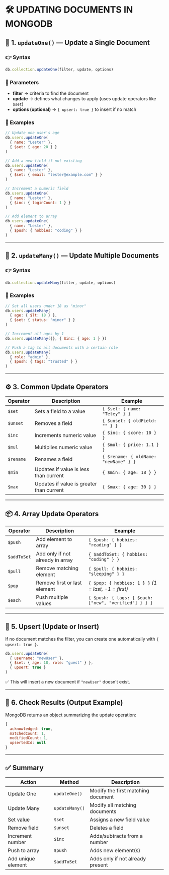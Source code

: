 # 🛠️ UPDATING DOCUMENTS IN MONGODB

## 📘 1. `updateOne()` — Update a Single Document

### 👉 Syntax

```js
db.collection.updateOne(filter, update, options)
```

### 🔹 Parameters

* **filter** → criteria to find the document
* **update** → defines what changes to apply (uses update operators like `$set`)
* **options (optional)** → `{ upsert: true }` to insert if no match

### 🧩 Examples

```js
// Update one user's age
db.users.updateOne(
  { name: "Lester" },
  { $set: { age: 20 } }
)

// Add a new field if not existing
db.users.updateOne(
  { name: "Lester" },
  { $set: { email: "lester@example.com" } }
)

// Increment a numeric field
db.users.updateOne(
  { name: "Lester" },
  { $inc: { loginCount: 1 } }
)

// Add element to array
db.users.updateOne(
  { name: "Lester" },
  { $push: { hobbies: "coding" } }
)
```

---

## 📘 2. `updateMany()` — Update Multiple Documents

### 👉 Syntax

```js
db.collection.updateMany(filter, update, options)
```

### 🧩 Examples

```js
// Set all users under 18 as "minor"
db.users.updateMany(
  { age: { $lt: 18 } },
  { $set: { status: "minor" } }
)

// Increment all ages by 1
db.users.updateMany({}, { $inc: { age: 1 } })

// Push a tag to all documents with a certain role
db.users.updateMany(
  { role: "admin" },
  { $push: { tags: "trusted" } }
)
```

---

## ⚙️ 3. Common Update Operators

| Operator  | Description                              | Example                               |
| --------- | ---------------------------------------- | ------------------------------------- |
| `$set`    | Sets a field to a value                  | `{ $set: { name: "Tetey" } }`         |
| `$unset`  | Removes a field                          | `{ $unset: { oldField: "" } }`        |
| `$inc`    | Increments numeric value                 | `{ $inc: { score: 10 } }`             |
| `$mul`    | Multiplies numeric value                 | `{ $mul: { price: 1.1 } }`            |
| `$rename` | Renames a field                          | `{ $rename: { oldName: "newName" } }` |
| `$min`    | Updates if value is less than current    | `{ $min: { age: 18 } }`               |
| `$max`    | Updates if value is greater than current | `{ $max: { age: 30 } }`               |

---

## 📦 4. Array Update Operators

| Operator    | Description                      | Example                                               |
| ----------- | -------------------------------- | ----------------------------------------------------- |
| `$push`     | Add element to array             | `{ $push: { hobbies: "reading" } }`                   |
| `$addToSet` | Add only if not already in array | `{ $addToSet: { hobbies: "coding" } }`                |
| `$pull`     | Remove matching element          | `{ $pull: { hobbies: "sleeping" } }`                  |
| `$pop`      | Remove first or last element     | `{ $pop: { hobbies: 1 } }` *(1 = last, -1 = first)*   |
| `$each`     | Push multiple values             | `{ $push: { tags: { $each: ["new", "verified"] } } }` |

---

## 🧠 5. Upsert (Update or Insert)

If no document matches the filter, you can create one automatically with `{ upsert: true }`.

```js
db.users.updateOne(
  { username: "newUser" },
  { $set: { age: 18, role: "guest" } },
  { upsert: true }
)
```

✅ This will insert a new document if `"newUser"` doesn’t exist.

---

## 🧮 6. Check Results (Output Example)

MongoDB returns an object summarizing the update operation:

```js
{
  acknowledged: true,
  matchedCount: 1,
  modifiedCount: 1,
  upsertedId: null
}
```

---

## ✅ Summary

| Action             | Method         | Description                        |
| ------------------ | -------------- | ---------------------------------- |
| Update One         | `updateOne()`  | Modify the first matching document |
| Update Many        | `updateMany()` | Modify all matching documents      |
| Set value          | `$set`         | Assigns a new field value          |
| Remove field       | `$unset`       | Deletes a field                    |
| Increment number   | `$inc`         | Adds/subtracts from a number       |
| Push to array      | `$push`        | Adds new element(s)                |
| Add unique element | `$addToSet`    | Adds only if not already present   |